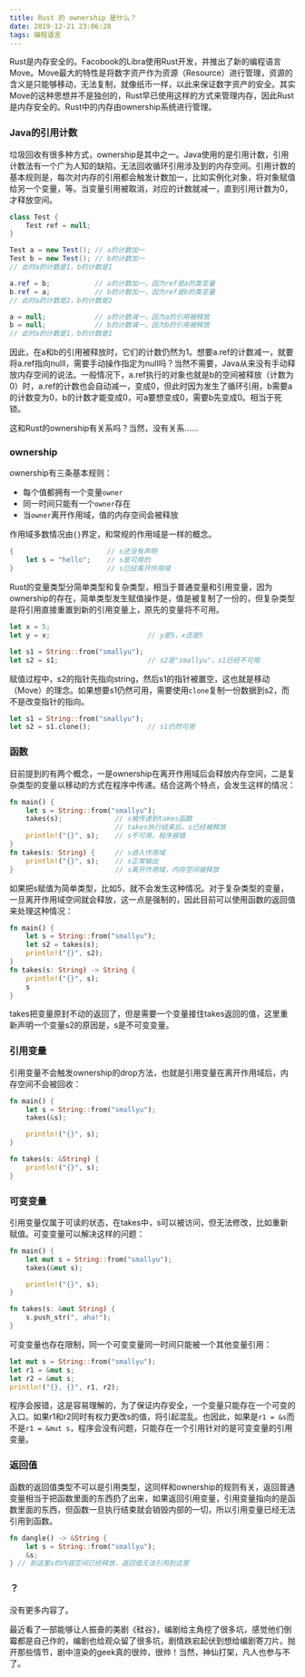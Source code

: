 ```yaml
---
title: Rust 的 ownership 是什么？
date: 2019-12-21 23:06:28
tags: 编程语言
---
```


Rust是内存安全的。Facobook的Libra使用Rust开发，并推出了新的编程语言Move。Move最大的特性是将数字资产作为资源（Resource）进行管理，资源的含义是只能够移动，无法复制，就像纸币一样，以此来保证数字资产的安全。其实Move的这种思想并不是独创的，Rust早已使用这样的方式来管理内存，因此Rust是内存安全的。Rust中的内存由ownership系统进行管理。

### Java的引用计数

垃圾回收有很多种方式，ownership是其中之一。Java使用的是引用计数，引用计数法有一个广为人知的缺陷，无法回收循环引用涉及到的内存空间。引用计数的基本规则是，每次对内存的引用都会触发计数加一，比如实例化对象，将对象赋值给另一个变量，等。当变量引用被取消，对应的计数就减一，直到引用计数为0，才释放空间。

```Java
class Test {
    Test ref = null;
}

Test a = new Test(); // a的计数加一
Test b = new Test(); // b的计数加一
// 此时a的计数是1，b的计数是1

a.ref = b;           // a的计数加一，因为ref是a的类变量
b.ref = a;           // b的计数加一，因为ref是b的类变量
// 此时a的计数是2，b的计数是2

a = null;            // a的计数减一，因为a的引用被释放
b = null;            // b的计数减一，因为b的引用被释放
// 此时a的计数是1，b的计数是1
```

因此，在a和b的引用被释放时，它们的计数仍然为1。想要a.ref的计数减一，就要将a.ref指向nulll，需要手动操作指定为null吗？当然不需要，Java从来没有手动释放内存空间的说法。一般情况下，a.ref执行的对象也就是b的空间被释放（计数为0）时，a.ref的计数也会自动减一，变成0，但此时因为发生了循环引用，b需要a的计数变为0，b的计数才能变成0，可a要想变成0，需要b先变成0。相当于死锁。

这和Rust的ownership有关系吗？当然，没有关系……

### ownership

ownership有三条基本规则：

- 每个值都拥有一个变量`owner`
- 同一时间只能有一个`owner`存在
- 当`owner`离开作用域，值的内存空间会被释放

作用域多数情况由`{}`界定，和常规的作用域是一样的概念。

```Rust
{                       // s还没有声明
    let s = "hello";    // s是可用的
}                       // s已经离开作用域
```

Rust的变量类型分简单类型和复杂类型，相当于普通变量和引用变量，因为ownership的存在，简单类型发生赋值操作是，值是被复制了一份的，但复杂类型是将引用直接重置到新的引用变量上，原先的变量将不可用。

```Rust
let x = 5;
let y = x;                        // y是5，x还是5

let s1 = String::from("smallyu");
let s2 = s1;                      // s2是"smallyu"，s1已经不可用
```

赋值过程中，s2的指针先指向string，然后s1的指针被置空，这也就是移动（Move）的理念。如果想要s1仍然可用，需要使用`clone`复制一份数据到s2，而不是改变指针的指向。

```Rust
let s1 = String::from("smallyu");
let s2 = s1.clone();              // s1仍然可用
```

### 函数

目前提到的有两个概念，一是ownership在离开作用域后会释放内存空间，二是复杂类型的变量以移动的方式在程序中传递。结合这两个特点，会发生这样的情况：

```Rust
fn main() {
    let s = String::from("smallyu");
    takes(s);             // s被传递到takes函数
                          // takes执行结束后，s已经被释放
    println!("{}", s);    // s不可用，程序报错
}
fn takes(s: String) {     // s进入作用域
    println!("{}", s);    // s正常输出
}                         // s离开作用域，内存空间被释放
```

如果把s赋值为简单类型，比如5，就不会发生这种情况。对于复杂类型的变量，一旦离开作用域空间就会释放，这一点是强制的，因此目前可以使用函数的返回值来处理这种情况：

```Rust
fn main() {
    let s = String::from("smallyu");
    let s2 = takes(s); 
    println!("{}", s2);
}
fn takes(s: String) -> String { 	
    println!("{}", s); 
    s
} 						
```

takes把变量原封不动的返回了，但是需要一个变量接住takes返回的值，这里重新声明一个变量s2的原因是，s是不可变变量。

### 引用变量

引用变量不会触发ownership的drop方法，也就是引用变量在离开作用域后，内存空间不会被回收：

```Rust
fn main() {
    let s = String::from("smallyu");
    takes(&s);

    println!("{}", s);
}

fn takes(s: &String) {
    println!("{}", s);
}
```

### 可变变量

引用变量仅属于可读的状态，在takes中，s可以被访问，但无法修改，比如重新赋值。可变变量可以解决这样的问题：

```Rust
fn main() {
    let mut s = String::from("smallyu");
    takes(&mut s);

    println!("{}", s);
}

fn takes(s: &mut String) {
    s.push_str(", aha!");
}
```

可变变量也存在限制，同一个可变变量同一时间只能被一个其他变量引用：

```Rust
let mut s = String::from("smallyu");
let r1 = &mut s;
let r2 = &mut s;
println!("{}, {}", r1, r2);
```

程序会报错，这是容易理解的，为了保证内存安全，一个变量只能存在一个可变的入口。如果r1和r2同时有权力更改s的值，将引起混乱。也因此，如果是`r1 = &s`而不是`r1 = &mut s`，程序会没有问题，只能存在一个引用针对的是可变变量的引用变量。

### 返回值

函数的返回值类型不可以是引用类型，这同样和ownership的规则有关，返回普通变量相当于把函数里面的东西扔了出来，如果返回引用变量，引用变量指向的是函数里面的东西，但函数一旦执行结束就会销毁内部的一切，所以引用变量已经无法引用到函数。

```Rust
fn dangle() -> &String {
    let s = String::from("smallyu");
    &s;
} // 到这里s的内容空间已经释放，返回值无法引用到这里
```

### ？

没有更多内容了。

最近看了一部能够让人振奋的美剧《硅谷》，编剧给主角挖了很多坑，感觉他们倒霉都是自己作的，编剧也给观众留了很多坑，剧情跌宕起伏到想给编剧寄刀片。抛开那些情节，剧中渲染的geek真的很帅，很帅！当然，神仙打架，凡人也参与不了。